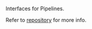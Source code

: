 ﻿Interfaces for Pipelines.

Refer to [repository](https://github.com/ExcellenceDevelopment/Excellence.Pipelines) for more info.